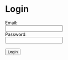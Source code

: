<script>
    function login() {
        var email = document.getElementById('email').value;
        var password = document.getElementById('password').value;
        var data = {email:email, password:password};
        const requestOptions = {
            method: 'POST',
            mode: 'cors', // no-cors, *cors, same-origin
            cache: 'no-cache', // *default, no-cache, reload, force-cache, only-if-cached
            credentials: 'include', // include, *same-origin, omit
            body: JSON.stringify(data),
            headers: {
                "content-type": "application/json",
            },
        };
        fetch("https://music.nighthawkcoders.tk/authenticate", requestOptions).then((res) => {
            if (res.status == 200) {
                window.location.replace("/team10/users");
            } else {
                document.getElementById('message').innerHTML = "Invalid email or password"
            }
        });
    }
</script>
<h1>Login</h1>
<label for="email">Email:</label><br>
<input type="email" id="email" name="email"><br>
<label for="password">Password:</label><br>
<input type="password" id="password" name="password"><br><br>
<input type="submit" value="Login" onclick="login()">
<p id="message"></p>